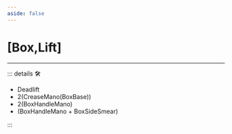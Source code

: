 ```yaml
---
aside: false
---
```

# <py>[Box,Lift]</py>

---

<!-- =================================================== -->
<!-- =================================================== -->
<!-- =================================================== -->
<!-- =================================================== -->
<!-- =================================================== -->
::: details 🛠

- Deadlift
- 2(CreaseMano(BoxBase))
- 2(BoxHandleMano)
- (BoxHandleMano + BoxSideSmear)

:::
